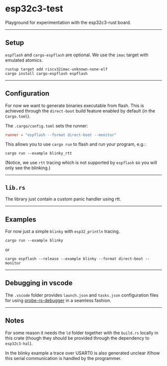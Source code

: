 # esp32c3-test

Playground for experimentation with the esp32c3-rust board.

---

## Setup

`espflash` and `cargo-espflash` are optional. We use the `imac` target with emulated atomics. 

```shell
rustup target add riscv32imac-unknown-none-elf
cargo install cargo-espflash espflash
```

---

## Configuration

For now we want to generate binaries executable from flash. This is achieved through the `direct-boot` build feature enabled by default (in the `Cargo.toml`). 

The `.cargo/config.toml` sets the runner:

``` toml
runner = "espflash --format direct-boot --monitor"
```

This allows you to use `cargo run` to flash and run your program, e.g.:

``` shell
cargo run --example blinky_rtt
```

(Notice, we use `rtt` tracing which is not supported by `espflash` so you will only see the blinking.)

---

## `lib.rs`

The library just contain a custom panic handler using rtt.

---

## Examples

For now just a simple `blinky` with `esp32_println` tracing.

``` shell
cargo run --example blinky
```

or

```shell
cargo espflash --release --example blinky --format direct-boot --monitor
```

---

## Debugging in vscode

The `.vscode` folder provides `launch.json` and `tasks.json` configuration files for using [probe-rs-debugger](https://probe.rs/docs/tools/vscode/) in a seamless fashion. 



---
## Notes

For some reason it needs the `ld` folder together with the `build.rs` locally in this crate (though they should be provided through the dependency to `esp32c3-hal`).

In the blinky example a trace over USART0 is also generated unclear if/how this serial communication is handled by the programmer.


